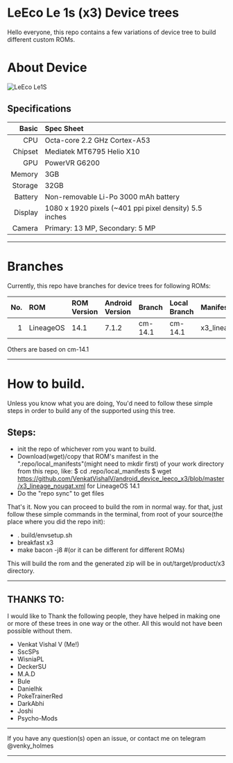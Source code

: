 # LeEco Le 1s (x3) Device trees

Hello everyone, this repo contains a few variations of device tree to build different custom ROMs.

# About Device

![LeEco Le1S](http://cdn2.gsmarena.com/vv/pics/leeco/letv-le-1s-1.jpg "LeEco Le1S")

## Specifications

Basic   | Spec Sheet
-------:|:-------------------------
CPU     | Octa-core 2.2 GHz Cortex-A53
Chipset | Mediatek MT6795 Helio X10
GPU     | PowerVR G6200
Memory  | 3GB
Storage | 32GB
Battery | Non-removable Li-Po 3000 mAh battery
Display | 1080 x 1920 pixels (~401 ppi pixel density) 5.5 inches
Camera  | Primary: 13 MP, Secondary: 5 MP

---

# Branches
Currently, this repo have branches for device trees for following ROMs:

No.| ROM            | ROM Version |Android Version | Branch    | Local Branch | Manifest Name         | Working  |
--:|:---------------|:------------|:---------------|:----------|:-------------|:----------------------|:--------:|
1  | LineageOS      | 14.1        | 7.1.2          | cm-14.1   | cm-14.1      | x3_lineage_nougat.xml | ![Boots](https://cdn0.iconfinder.com/data/icons/social-messaging-ui-color-shapes/128/check-circle-green-16.png "Yes") |

Others are based on cm-14.1

---

# How to build.
Unless you know what you are doing, You'd need to follow these simple steps in order to build any of the supported using this tree.

## Steps:
* init the repo of whichever rom you want to build.
* Download(wget)/copy that ROM's manifest in the ".repo/local_manifests"(might need to mkdir first) of your work directory from this repo, like:
	$ cd .repo/local_manifests
	$ wget https://github.com/VenkatVishalV/android_device_leeco_x3/blob/master/x3_lineage_nougat.xml
  for LineageOS 14.1
* Do the "repo sync" to get files

That's it.
Now you can proceed to build the rom in normal way.
for that, just follow these simple commands in the terminal,
from root of your source(the place where you did the repo init):
* . build/envsetup.sh
* breakfast x3
* make bacon -j8 #(or it can be different for different ROMs)

This will build the rom and the generated zip will be in out/target/product/x3 directory.

---

## THANKS TO:
I would like to Thank the following people, they have helped in making one or more of these
trees in one way or the other. All this would not have been possible without them.

* Venkat Vishal V (Me!)
* SscSPs
* WisniaPL
* DeckerSU
* M.A.D
* Bule
* Danielhk
* PokeTrainerRed
* DarkAbhi
* Joshi
* Psycho-Mods

---

If you have any question(s) open an issue, or contact me on telegram @venky_holmes

---
